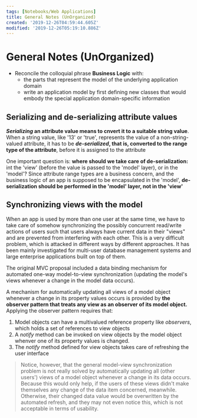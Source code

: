 ```yaml
---
tags: [Notebooks/Web Applications]
title: General Notes (UnOrganized)
created: '2019-12-26T04:59:44.605Z'
modified: '2019-12-26T05:19:10.886Z'
---
```


# General Notes (UnOrganized)

- Reconcile the colloquial phrase **Business Logic** with:
  - the parts that represent the model of the underlying application domain
  - write an application model by first defining new classes that would embody the special application domain-specific information

## Serializing and de-serializing attribute values

**_Serializing_ an attribute value means to cnvert it to a suitable string value**. When a string value, like '13' or 'true', represents the value of a non-string-valued attribute, it has to be **_de-serialized_, that is, converted to the range type of the attribute**, before it is assigned to the attribute

One important question is: **where should we take care of de-serialization:** int the 'view' (before the value is passed to the 'model' layer), or in the 'model'? Since attribute range types are a business concern, and the business logic of an app is supposed to be encapsulated in the 'model', **de-serialization should be performed in the 'model' layer, not in the 'view'**

## Synchronizing views with the model

When an app is used by more than one user at the same time, we have to take care of somehow synchronizing the possibly concurrent read/write actions of users such that users always have current data in their "views" and are prevented from interfering with each other. This is a very difficult problem, which is attacked in different ways by different approaches. It has been mainly investigated for multi-user database management systems and large enterprise applications built on top of them.

The original MVC proposal included a data binding mechanism for automated one-way model-to-view synchronization (updating the model's views whenever a change in the model data occurs). 

A mechanism for automatically updating all views of a model object whenever a change in its property values occurs is provided by **the observer pattern that treats any view as an observer of its model object.** Applying the observer pattern requires that:

1. Model objects can have a multivalued reference property like _observers_, which holds a set of references to view objects
2. A _notify_ method can be invoked on view objects by the model object whenver one of its property values is changed.
3. The _notify_ method  defined for view objects takes care of refreshing the user interface

> Notice, however, that the general model-view synchronization problem is not really solved by automatically updating all (other users') views of a model object whenever a change in its data occurs. Because this would only help, if the users of these views didn't make themselves any change of the data item concerned, meanwhile. Otherwise, their changed data value would be overwritten by the automated refresh, and they may not even notice this, which is not acceptable in terms of usability.
